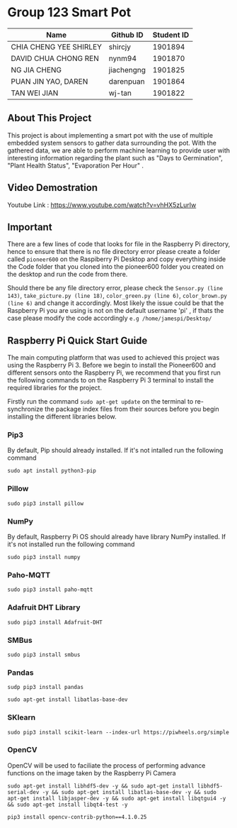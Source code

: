 # Group 123 Smart Pot
| Name                   | Github ID   | Student ID |
| ---------------------- | ----------- | ---------- |
| CHIA CHENG YEE SHIRLEY | shircjy     | 1901894 |
| DAVID CHUA CHONG REN   | nynm94      | 1901870 |
| NG JIA CHENG           | jiachengng  | 1901825 |
| PUAN JIN YAO, DAREN    | darenpuan   | 1901864 |
| TAN WEI JIAN           | wj-tan      | 1901822 |

## About This Project
This project is about implementing a smart pot with the use of multiple embedded system sensors to gather data surrounding the pot. With the gathered data, we are able to perform machine learning to provide user with interesting information regarding the plant such as "Days to Germination", "Plant Health Status", "Evaporation Per Hour" .

## Video Demostration
Youtube Link : https://www.youtube.com/watch?v=vhHX5zLurIw

## Important

There are a few lines of code that looks for file in the Raspberry Pi directory, hence to ensure that there is no file directory error please create a folder called `pioneer600` on the Raspiberry Pi Desktop and copy everything inside the Code folder that you cloned into the pioneer600 folder you created on the desktop and run the code from there.

Should there be any file directory error, please check the `Sensor.py (line 143)`, `take_picture.py (line 18)`, `color_green.py (line 6)`, `color_brown.py (line 6)` and change it accordingly. Most likely the issue could be that the Raspberry Pi you are using is not on the default username 'pi' , if thats the case please modify the code accordingly `e.g /home/jamespi/Desktop/`

## Raspberry Pi Quick Start Guide

The main computing platform that was used to achieved this project was using the Raspberry Pi 3. Before we begin to install the Pioneer600 and different sensors onto the Raspberry Pi, we recommend that you first run the following commands to on the Raspberry Pi 3 terminal to install the required libraries for the project.

Firstly run the command `sudo apt-get update` on the terminal to re-synchronize the package index files from their sources before you begin installing the different libraries below.

### Pip3

By default, Pip should already installed. If it's not intalled run the following command

`sudo apt install python3-pip`

### Pillow

`sudo pip3 install pillow`

### NumPy

By default, Raspberry Pi OS should already have library NumPy installed. If it's not installed run the following command

`sudo pip3 install numpy`

### Paho-MQTT

`sudo pip3 install paho-mqtt`

### Adafruit DHT Library

`sudo pip3 install Adafruit-DHT`

### SMBus

`sudo pip3 install smbus`

### Pandas

`sudp pip3 install pandas`

`sudo apt-get install libatlas-base-dev`

### SKlearn 

`sudo pip3 install scikit-learn --index-url https://piwheels.org/simple`

### OpenCV

OpenCV will be used to faciliate the process of performing advance functions on the image taken by the Raspberry Pi Camera

`sudo apt-get install libhdf5-dev -y && sudo apt-get install libhdf5-serial-dev -y && sudo apt-get install libatlas-base-dev -y && sudo apt-get install libjasper-dev -y && sudo apt-get install libqtgui4 -y && sudo apt-get install libqt4-test -y`

`pip3 install opencv-contrib-python==4.1.0.25`

